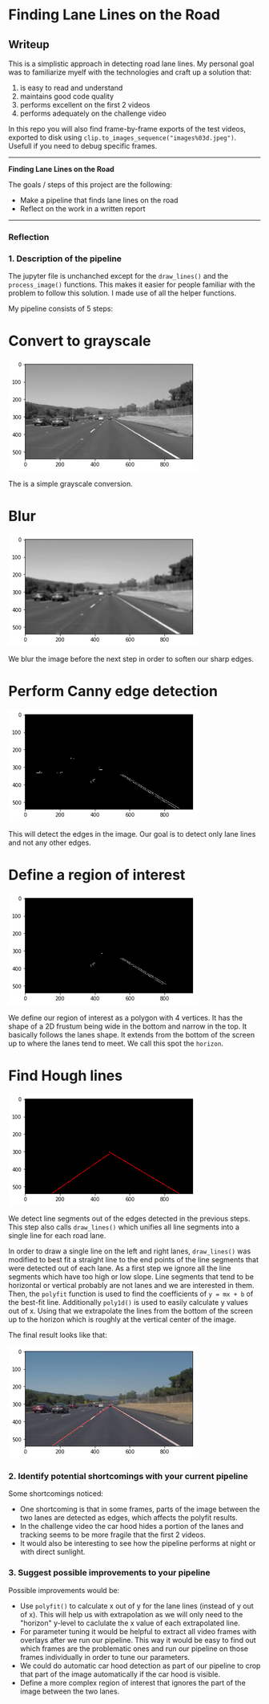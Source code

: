 # **Finding Lane Lines on the Road** 

## Writeup

This is a simplistic approach in detecting road lane lines. My personal goal was to familiarize myelf with the technologies and craft up a solution that:
1. is easy to read and understand
2. maintains good code quality
3. performs excellent on the first 2 videos 
4. performs adequately on the challenge video

In this repo you will also find frame-by-frame exports of the test videos, exported to disk using `clip.to_images_sequence("images%03d.jpeg")`. Usefull if you need to debug specific frames.

---

**Finding Lane Lines on the Road**

The goals / steps of this project are the following:
* Make a pipeline that finds lane lines on the road
* Reflect on the work in a written report


[//]: # (Image References)

[grayscale]: ./examples/grayscale.png "Grayscale"
[blurred_image]: ./examples/blurred.png "Blurred image"
[canny_edges]: ./examples/canny_edges.png "Canny edges"
[masked_region]: ./examples/masked_region.png "Masked region"
[hugh_lines]: ./examples/hugh_lines_extrapolated.png "Hugh lines"
[overlayed]: ./examples/final.png "Final"


---

### Reflection

### 1. Description of the pipeline

The jupyter file is unchanched except for the `draw_lines()` and the `process_image()` functions. This makes it easier for people familiar with the problem to follow this solution. I made use of all the helper functions.

My pipeline consists of 5 steps:

# Convert to grayscale
![alt text][grayscale]

The is a simple grayscale conversion.

# Blur
![alt text][blurred_image]

We blur the image before the next step in order to soften our sharp edges.

# Perform Canny edge detection
![alt text][canny_edges]

This will detect the edges in the image. Our goal is to detect only lane lines and not any other edges. 

# Define a region of interest
![alt text][masked_region]

We define our region of interest as a polygon with 4 vertices. It has the shape of a 2D frustum being wide in the bottom and narrow in the top. It basically follows the lanes shape.
It extends from the bottom of the screen up to where the lanes tend to meet. We call this spot the `horizon`.

# Find Hough lines
![alt text][hugh_lines]

We detect line segments out of the edges detected in the previous steps. This step also calls `draw_lines()` which unifies all line segments into a single line for each road lane. 

In order to draw a single line on the left and right lanes, `draw_lines()` was modified to best fit a straight line to the end points of the line segments that were detected out of each lane. As a first step we ignore all the line segments which have too high or low slope. Line segments that tend to be horizontal or vertical probably are not lanes and we are interested in them. Then, the `polyfit` function is used to find the coefficients of `y = mx + b` of the best-fit line. Additionally `poly1d()` is used to easily calculate y values out of x. Using that we extrapolate the lines from the bottom of the screen up to the horizon which is roughly at the vertical center of the image.

The final result looks like that:

![alt text][overlayed]

### 2. Identify potential shortcomings with your current pipeline

Some shortcomings noticed:
- One shortcoming is that in some frames, parts of the image between the two lanes are detected as edges, which affects the polyfit results.
- In the challenge video the car hood hides a portion of the lanes and tracking seems to be more fragile that the first 2 videos.
- It would also be interesting to see how the pipeline performs at night or with direct sunlight.


### 3. Suggest possible improvements to your pipeline

Possible improvements would be:
- Use `polyfit()` to calculate x out of y for the lane lines (instead of y out of x). This will help us with extrapolation as we will only need to the "horizon" y-level to caclulate the x value of each extrapolated line.
- For parameter tuning it would be helpful to extract all video frames with overlays after we run our pipeline. This way it would be easy to find out which frames are the problematic ones and run our pipeline on those frames individually in order to tune our parameters.
- We could do automatic car hood detection as part of our pipeline to crop that part of the image automatically if the car hood is visible.
- Define a more complex region of interest that ignores the part of the image between the two lanes.